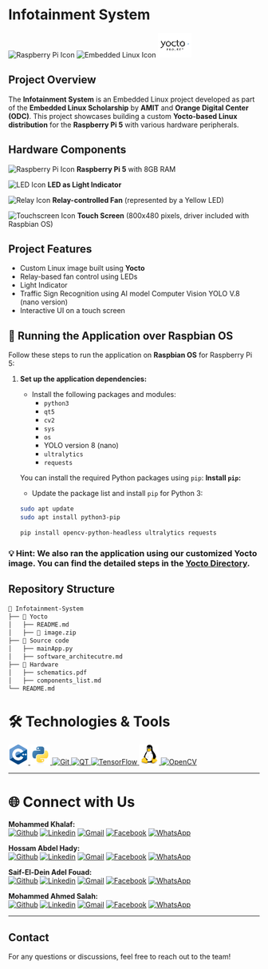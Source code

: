 # Infotainment System

![Raspberry Pi Icon](https://img.icons8.com/color/48/000000/raspberry-pi.png) ![Embedded Linux Icon](https://img.icons8.com/color/48/000000/linux.png) ![Yocto Project Icon](./images/Yocto-Project.png)

## Project Overview
The **Infotainment System** is an Embedded Linux project developed as part of the **Embedded Linux Scholarship** by **AMIT** and **Orange Digital Center (ODC)**. This project showcases building a custom **Yocto-based Linux distribution** for the **Raspberry Pi 5** with various hardware peripherals.

## Hardware Components
![Raspberry Pi Icon](https://img.icons8.com/color/48/000000/raspberry-pi.png) **Raspberry Pi 5** with 8GB RAM
  
![LED Icon](https://img.icons8.com/color/48/000000/led-diode.png) **LED as Light Indicator**

![Relay Icon](https://img.icons8.com/fluency/48/000000/relay.png) **Relay-controlled Fan** (represented by a Yellow LED)

![Touchscreen Icon](https://img.icons8.com/color/48/000000/touchscreen-smartphone.png) **Touch Screen** (800x480 pixels, driver included with Raspbian OS)

## Project Features
- Custom Linux image built using **Yocto**
- Relay-based fan control using LEDs
- Light Indicator
- Traffic Sign Recognition using AI model Computer Vision YOLO V.8 (nano version)
- Interactive UI on a touch screen

## 🚀 Running the Application over Raspbian OS  
Follow these steps to run the application on **Raspbian OS** for Raspberry Pi 5:  

1. **Set up the application dependencies:**  
   - Install the following packages and modules:
     - `python3`
     - `qt5`
     - `cv2`
     - `sys`
     - `os`
     - YOLO version 8 (nano)
     - `ultralytics`
     - `requests`  
   
   You can install the required Python packages using `pip`:
   **Install `pip`:**  
   - Update the package list and install `pip` for Python 3:
   ```bash
   sudo apt update
   sudo apt install python3-pip
   ```
   ```bash
   pip install opencv-python-headless ultralytics requests
   ```

### 💡 Hint: We also ran the application using our **customized Yocto image**. You can find the detailed steps in the [Yocto Directory](#repository-structure).  

## Repository Structure
```
📂 Infotainment-System
├── 📁 Yocto
│   ├── README.md
│   ├── 📁 image.zip
├── 📁 Source code
│   ├── mainApp.py
│   ├── software_architecutre.md
├── 📁 Hardware
│   ├── schematics.pdf
│   ├── components_list.md
└── README.md
```

# 🛠️ Technologies & Tools  
<p align="left">
  <a href="https://www.w3schools.com/cpp/" target="_blank">
    <img src="https://raw.githubusercontent.com/devicons/devicon/master/icons/cplusplus/cplusplus-original.svg" alt="C++" width="40" height="40"/>
  </a>
  <a href="https://www.python.org" target="_blank">
    <img src="https://raw.githubusercontent.com/devicons/devicon/master/icons/python/python-original.svg" alt="Python" width="40" height="40"/>
  </a>
  <a href="https://git-scm.com/" target="_blank">
    <img src="https://www.vectorlogo.zone/logos/git-scm/git-scm-icon.svg" alt="Git" width="40" height="40"/>
  </a>
  <a href="https://www.qt.io/" target="_blank">
    <img src="https://upload.wikimedia.org/wikipedia/commons/0/0b/Qt_logo_2016.svg" alt="QT" width="40" height="40"/>
  </a>
  <a href="https://www.tensorflow.org" target="_blank">
    <img src="https://www.vectorlogo.zone/logos/tensorflow/tensorflow-icon.svg" alt="TensorFlow" width="40" height="40"/>
  </a>
 <a href="https://www.linux.org/" target="_blank">
    <img src="https://raw.githubusercontent.com/devicons/devicon/master/icons/linux/linux-original.svg" alt="Linux" width="40" height="40"/>
  </a>
  <a href="https://opencv.org/" target="_blank">
    <img src="https://www.vectorlogo.zone/logos/opencv/opencv-icon.svg" alt="OpenCV" width="40" height="40"/>
  </a>
</p>

---

# 🌐 Connect with Us
**Mohammed Khalaf:**  
[![Github](https://img.shields.io/badge/-Github-000?style=flat&logo=Github&logoColor=white)](https://github.com/mohammedkh97)  [![Linkedin](https://img.shields.io/badge/-LinkedIn-blue?style=flat&logo=Linkedin&logoColor=white)](https://linkedin.com/in/mohammed-khalaf97)  [![Gmail](https://img.shields.io/badge/-Gmail-c14438?style=flat&logo=Gmail&logoColor=white)](mailto:Mohamedkhalaf20172020@gmail.com)  [![Facebook](https://img.shields.io/badge/-Facebook-1877F2?style=flat&logo=facebook&logoColor=white)](https://www.facebook.com//groups/1241072483656472)  [![WhatsApp](https://img.shields.io/badge/-WhatsApp-25D366?style=flat&logo=whatsapp&logoColor=white)](https://wa.me/+201022508443)  

**Hossam Abdel Hady:**  
[![Github](https://img.shields.io/badge/-Github-000?style=flat&logo=Github&logoColor=white)](https://github.com/hossam-yaser)  [![Linkedin](https://img.shields.io/badge/-LinkedIn-blue?style=flat&logo=Linkedin&logoColor=white)](https://linkedin.com/in/hossam-yasser-abdelhady)  [![Gmail](https://img.shields.io/badge/-Gmail-c14438?style=flat&logo=Gmail&logoColor=white)](mailto:hossamabdelhady000@gmail.com) [![Facebook](https://img.shields.io/badge/-Facebook-1877F2?style=flat&logo=facebook&logoColor=white)](https://www.facebook.com/Mr.Oscar.132)  [![WhatsApp](https://img.shields.io/badge/-WhatsApp-25D366?style=flat&logo=whatsapp&logoColor=white)](https://wa.me/+201112741722)  

**Saif-El-Dein Adel Fouad:**  
[![Github](https://img.shields.io/badge/-Github-000?style=flat&logo=Github&logoColor=white)](https://github.com/seifgendy)  [![Linkedin](https://img.shields.io/badge/-LinkedIn-blue?style=flat&logo=Linkedin&logoColor=white)](http://linkedin.com/in/seif-gendy-542a90218)  [![Gmail](https://img.shields.io/badge/-Gmail-c14438?style=flat&logo=Gmail&logoColor=white)](mailto:seifgendy72@gmail.com)  [![Facebook](https://img.shields.io/badge/-Facebook-1877F2?style=flat&logo=facebook&logoColor=white)](https://www.facebook.com/share/1KkWRetkD1/?mibextid=wwXIfr)  [![WhatsApp](https://img.shields.io/badge/-WhatsApp-25D366?style=flat&logo=whatsapp&logoColor=white)](https://wa.me/+201002514819)  

**Mohammed Ahmed Salah:**  
[![Github](https://img.shields.io/badge/-Github-000?style=flat&logo=Github&logoColor=white)](https://github.com/Muhamed-Ahmed-Salah)  [![Linkedin](https://img.shields.io/badge/-LinkedIn-blue?style=flat&logo=Linkedin&logoColor=white)](https://www.linkedin.com/in/mohamed-ahmed-62063020b)  [![Gmail](https://img.shields.io/badge/-Gmail-c14438?style=flat&logo=Gmail&logoColor=white)](mailto:mohameed1ahmeed@gmail.com)  [![Facebook](https://img.shields.io/badge/-Facebook-1877F2?style=flat&logo=facebook&logoColor=white)](https://www.facebook.com/share/1P7Wgi2Aqt/)  [![WhatsApp](https://img.shields.io/badge/-WhatsApp-25D366?style=flat&logo=whatsapp&logoColor=white)](https://wa.me/+201154558544)  

---


## Contact
For any questions or discussions, feel free to reach out to the team!

